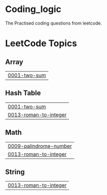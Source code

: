 # Coding_logic
The Practised coding questions from leetcode.

<!---LeetCode Topics Start-->
# LeetCode Topics
## Array
|  |
| ------- |
| [0001-two-sum](https://github.com/LikhithGowdaHN/Coding_logic/tree/master/0001-two-sum) |
## Hash Table
|  |
| ------- |
| [0001-two-sum](https://github.com/LikhithGowdaHN/Coding_logic/tree/master/0001-two-sum) |
| [0013-roman-to-integer](https://github.com/LikhithGowdaHN/Coding_logic/tree/master/0013-roman-to-integer) |
## Math
|  |
| ------- |
| [0009-palindrome-number](https://github.com/LikhithGowdaHN/Coding_logic/tree/master/0009-palindrome-number) |
| [0013-roman-to-integer](https://github.com/LikhithGowdaHN/Coding_logic/tree/master/0013-roman-to-integer) |
## String
|  |
| ------- |
| [0013-roman-to-integer](https://github.com/LikhithGowdaHN/Coding_logic/tree/master/0013-roman-to-integer) |
<!---LeetCode Topics End-->